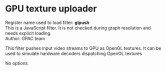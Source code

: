 <!-- automatically generated - do not edit, patch gpac/applications/gpac/gpac.c -->

# GPU texture uploader  
  
Register name used to load filter: __glpush__  
This is a JavaScript filter. It is not checked during graph resolution and needs explicit loading.  
Author: GPAC team  
  
This filter pushes input video streams to GPU as OpenGL textures. It can be used to simulate hardware decoders dispatching OpenGL textures  
  
No options  
  
